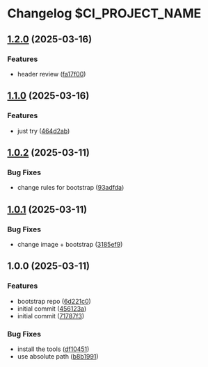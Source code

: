 # Changelog $CI_PROJECT_NAME

## [1.2.0](https://gitlab.com/goit-uni/html-css-fls/goit-markup-hw-04/compare/1.1.0...1.2.0) (2025-03-16)

### Features

* header review ([fa17f00](https://gitlab.com/goit-uni/html-css-fls/goit-markup-hw-04/commit/fa17f000f029aca190a27799d4fd62ececccb813))

## [1.1.0](https://gitlab.com/goit-uni/html-css-fls/goit-markup-hw-04/compare/1.0.2...1.1.0) (2025-03-16)

### Features

* just try ([464d2ab](https://gitlab.com/goit-uni/html-css-fls/goit-markup-hw-04/commit/464d2ab6b774e34c453cc2d5683c9743f16b3a02))

## [1.0.2](https://gitlab.com/goit-uni/html-css-fls/goit-markup-hw-04/compare/1.0.1...1.0.2) (2025-03-11)

### Bug Fixes

* change rules for bootstrap ([93adfda](https://gitlab.com/goit-uni/html-css-fls/goit-markup-hw-04/commit/93adfda8332d26255daaf457132052e43cf5c4aa))

## [1.0.1](https://gitlab.com/goit-uni/html-css-fls/goit-markup-hw-04/compare/1.0.0...1.0.1) (2025-03-11)

### Bug Fixes

* change image + bootstrap ([3185ef9](https://gitlab.com/goit-uni/html-css-fls/goit-markup-hw-04/commit/3185ef915c02edf75b3945de74d124d459115fcd))

## 1.0.0 (2025-03-11)

### Features

* bootstrap repo ([6d221c0](https://gitlab.com/goit-uni/html-css-fls/goit-markup-hw-04/commit/6d221c02491f0f365b3df51cda3c1e8761657aa9))
* initial commit ([456123a](https://gitlab.com/goit-uni/html-css-fls/goit-markup-hw-04/commit/456123ada1b0aaa4df7aa109b35e17f296e24312))
* initial commit ([71787f3](https://gitlab.com/goit-uni/html-css-fls/goit-markup-hw-04/commit/71787f36b3060bb5fcd7f738b533539b4f3660f5))

### Bug Fixes

* install the tools ([df10451](https://gitlab.com/goit-uni/html-css-fls/goit-markup-hw-04/commit/df10451a27b8cbd91ef7ae975c7f4169fd3175bd))
* use absolute path ([b8b1991](https://gitlab.com/goit-uni/html-css-fls/goit-markup-hw-04/commit/b8b1991ebbac8a000ec62d3e4b22d92ec7898ca0))
